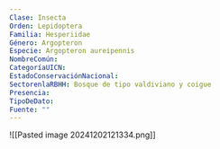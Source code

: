 ```yaml
---
Clase: Insecta
Orden: Lepidoptera
Familia: Hesperiidae
Género: Argopteron
Especie: Argopteron aureipennis
NombreComún: 
CategoríaUICN: 
EstadoConservaciónNacional: 
SectorenlaRBHH: Bosque de tipo valdiviano y coigue
Presencia: 
TipoDeDato: 
Fuente: ""
---
```

![[Pasted image 20241202121334.png]]
